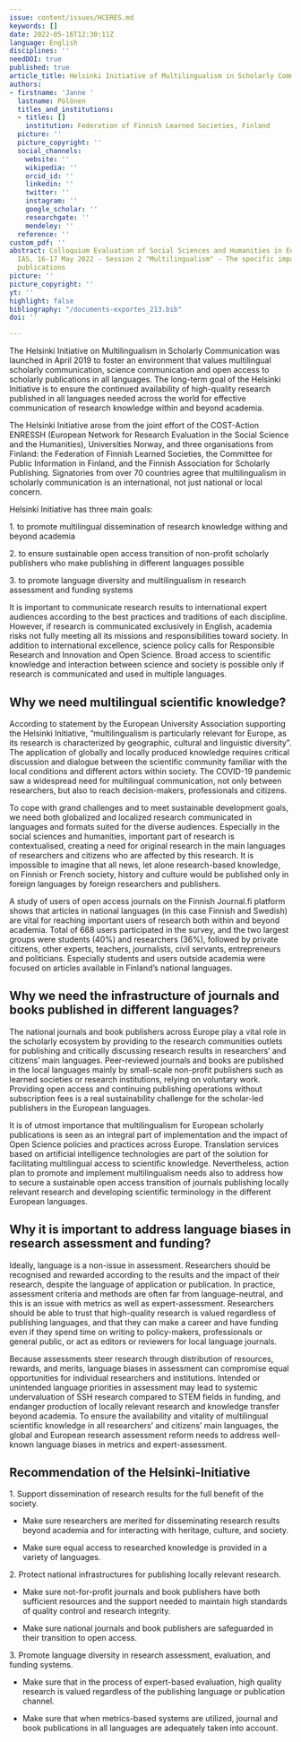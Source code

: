 ```yaml
---
issue: content/issues/HCERES.md
keywords: []
date: 2022-05-16T12:30:11Z
language: English
disciplines: ''
needDOI: true
published: true
article_title: Helsinki Initiative of Multilingualism in Scholarly Communication
authors:
- firstname: 'Janne '
  lastname: Pölönen
  titles_and_institutions:
  - titles: []
    institution: Federation of Finnish Learned Societies, Finland
  picture: ''
  picture_copyright: ''
  social_channels:
    website: ''
    wikipedia: ''
    orcid_id: ''
    linkedin: ''
    twitter: ''
    instagram: ''
    google_scholar: ''
    researchgate: ''
    mendeley: ''
  reference: ''
custom_pdf: ''
abstract: Colloquium Evaluation of Social Sciences and Humanities in Europe Paris
  IAS, 16-17 May 2022 - Session 2 "Multilingualism" - The specific impact of multilingual
  publications
picture: ''
picture_copyright: ''
yt: ''
highlight: false
bibliography: "/documents-exportes_213.bib"
doi: ''

---
```

The Helsinki Initiative on Multilingualism in Scholarly Communication was launched in April 2019 to foster an environment that values multilingual scholarly communication, science communication and open access to scholarly publications in all languages. The long-term goal of the Helsinki Initiative is to ensure the continued availability of high-quality research published in all languages needed across the world for effective communication of research knowledge within and beyond academia.

The Helsinki Initiative arose from the joint effort of the COST-Action ENRESSH (European Network for Research Evaluation in the Social Science and the Humanities), Universities Norway, and three organisations from Finland: the Federation of Finnish Learned Societies, the Committee for Public Information in Finland, and the Finnish Association for Scholarly Publishing. Signatories from over 70 countries agree that multilingualism in scholarly communication is an international, not just national or local concern.

Helsinki Initiative has three main goals:

1\. to promote multilingual dissemination of research knowledge withing and beyond academia

2\. to ensure sustainable open access transition of non-profit scholarly publishers who make publishing in different languages possible

3\. to promote language diversity and multilingualism in research assessment and funding systems

It is important to communicate research results to international expert audiences according to the best practices and traditions of each discipline. However, if research is communicated exclusively in English, academia risks not fully meeting all its missions and responsibilities toward society. In addition to international excellence, science policy calls for Responsible Research and Innovation and Open Science. Broad access to scientific knowledge and interaction between science and society is possible only if research is communicated and used in multiple languages.

## Why we need multilingual scientific knowledge?

According to statement by the European University Association supporting the Helsinki Initiative, “multilingualism is particularly relevant for Europe, as its research is characterized by geographic, cultural and linguistic diversity”. The application of globally and locally produced knowledge requires critical discussion and dialogue between the scientific community familiar with the local conditions and different actors within society. The COVID-19 pandemic saw a widespread need for multilingual communication, not only between researchers, but also to reach decision-makers, professionals and citizens.

To cope with grand challenges and to meet sustainable development goals, we need both globalized and localized research communicated in languages and formats suited for the diverse audiences. Especially in the social sciences and humanities, important part of research is contextualised, creating a need for original research in the main languages of researchers and citizens who are affected by this research. It is impossible to imagine that all news, let alone research-based knowledge, on Finnish or French society, history and culture would be published only in foreign languages by foreign researchers and publishers.

A study of users of open access journals on the Finnish Journal.fi platform shows that articles in national languages (in this case Finnish and Swedish) are vital for reaching important users of research both within and beyond academia. Total of 668 users participated in the survey, and the two largest groups were students (40%) and researchers (36%), followed by private citizens, other experts, teachers, journalists, civil servants, entrepreneurs and politicians. Especially students and users outside academia were focused on articles available in Finland’s national languages.

## Why we need the infrastructure of journals and books published in different languages?

The national journals and book publishers across Europe play a vital role in the scholarly ecosystem by providing to the research communities outlets for publishing and critically discussing research results in researchers’ and citizens’ main languages. Peer-reviewed journals and books are published in the local languages mainly by small-scale non-profit publishers such as learned societies or research institutions, relying on voluntary work. Providing open access and continuing publishing operations without subscription fees is a real sustainability challenge for the scholar-led publishers in the European languages.

It is of utmost importance that multilingualism for European scholarly publications is seen as an integral part of implementation and the impact of Open Science policies and practices across Europe. Translation services based on artificial intelligence technologies are part of the solution for facilitating multilingual access to scientific knowledge. Nevertheless, action plan to promote and implement multilingualism needs also to address how to secure a sustainable open access transition of journals publishing locally relevant research and developing scientific terminology in the different European languages.

## Why it is important to address language biases in research assessment and funding?

Ideally, language is a non-issue in assessment. Researchers should be recognised and rewarded according to the results and the impact of their research, despite the language of application or publication. In practice, assessment criteria and methods are often far from language-neutral, and this is an issue with metrics as well as expert-assessment. Researchers should be able to trust that high-quality research is valued regardless of publishing languages, and that they can make a career and have funding even if they spend time on writing to policy-makers, professionals or general public, or act as editors or reviewers for local language journals.

Because assessments steer research through distribution of resources, rewards, and merits, language biases in assessment can compromise equal opportunities for individual researchers and institutions. Intended or unintended language priorities in assessment may lead to systemic undervaluation of SSH research compared to STEM fields in funding, and endanger production of locally relevant research and knowledge transfer beyond academia. To ensure the availability and vitality of multilingual scientific knowledge in all researchers’ and citizens’ main languages, the global and European research assessment reform needs to address well-known language biases in metrics and expert-assessment.

## Recommendation of the Helsinki-Initiative

1\. Support dissemination of research results for the full benefit of the society.

* Make sure researchers are merited for disseminating research results beyond academia and for interacting with heritage, culture, and society.


* Make sure equal access to researched knowledge is provided in a variety of languages.

2\. Protect national infrastructures for publishing locally relevant research.

* Make sure not-for-profit journals and book publishers have both sufficient resources and the support needed to maintain high standards of quality control and research integrity.


* Make sure national journals and book publishers are safeguarded in their transition to open access.

3\. Promote language diversity in research assessment, evaluation, and funding systems.

* Make sure that in the process of expert-based evaluation, high quality research is valued regardless of the publishing language or publication channel.


* Make sure that when metrics-based systems are utilized, journal and book publications in all languages are adequately taken into account.